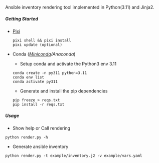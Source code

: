 Ansible inventory rendering tool implemented in Python(3.11) and Jinja2.

##### Getting Started

+ [Pixi](https://pixi.sh/)
  ```
  pixi shell && pixi install
  pixi update (optional)
  ```

+ Conda (*[Miniconda](https://docs.anaconda.com/miniconda/)/Anaconda*)

  - Setup conda and activate the Python3 env 3.11
  ```shell
  conda create -n py311 python=3.11
  conda env list
  conda activate py311
  ```

  - Generate and install the pip dependencies
  ```shell
  pip freeze > reqs.txt
  pip install -r reqs.txt
  ```


##### Usage
- Show help or Call rendering
```shell
python render.py -h
```

- Generate ansible inventory
```
python render.py -t example/inventory.j2 -v example/vars.yaml
```
